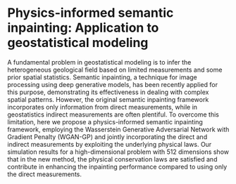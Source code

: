 # Physics-informed semantic inpainting: Application to geostatistical modeling
 
A fundamental problem in geostatistical modeling is to infer the heterogeneous geological field based on limited measurements and some prior spatial statistics. Semantic inpainting, a technique for image processing using deep generative models, has been recently applied for this purpose, demonstrating its effectiveness in dealing with complex spatial patterns. However, the original semantic inpainting framework  incorporates only information from direct measurements, while in geostatistics indirect measurements are often plentiful. To overcome this limitation, here we propose a physics-informed semantic inpainting framework, employing the Wasserstein Generative Adversarial Network with Gradient Penalty (WGAN-GP) and jointly incorporating the direct and indirect measurements by exploiting the underlying physical laws. Our simulation results for a high-dimensional problem with 512 dimensions show that in the new method, the physical conservation laws are satisfied and contribute in enhancing the inpainting performance compared to using only the direct measurements.
